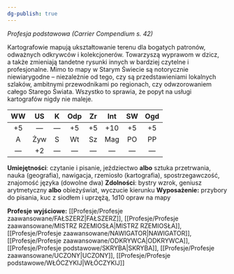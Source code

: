 ```yaml
---
dg-publish: true
---
```

*Profesja podstawowa (Carrier Compendium s. 42)*

Kartografowie mapują ukształtowanie terenu dla bogatych patronów, odważnych odkrywców i kolekcjonerów. Towarzyszą wyprawom w dzicz, a także zmieniają tandetne rysunki innych w bardziej czytelne i profesjonalne. Mimo to mapy w Starym Świecie są notorycznie niewiarygodne – niezależnie od tego, czy są przedstawieniami lokalnych szlaków, ambitnymi przewodnikami po regionach, czy odwzorowaniem całego Starego Świata. Wszystko to sprawia, że popyt na usługi kartografów nigdy nie maleje.

| WW  | US  |  K  | Odp | Zr  | Int | SW  | Ogd |
| :-: | :-: | :-: | :-: | :-: | :-: | :-: | :-: |
| +5  |  —  |  —  | +5  | +5  | +10 | +5  | +5  |
|  A  | Żyw |  S  | Wt  | Sz  | Mag | PO  | PP  |
|  —  | +2  |  —  |  —  |  —  |  —  |  —  |  —  |
**Umiejętności**: czytanie i pisanie, jeździectwo **albo** sztuka przetrwania, nauka (geografia), nawigacja, rzemiosło (kartografia), spostrzegawczość, znajomość języka (dowolne dwa)
**Zdolności**: bystry wzrok, geniusz arytmetyczny **albo** obieżyświat, wyczucie kierunku
**Wyposażenie:** przybory do pisania, kuc z siodłem i uprzężą, 1d10 opraw na mapy

**Profesje wyjściowe:** [[Profesje/Profesje zaawansowane/FAŁSZERZ\|FAŁSZERZ]], [[Profesje/Profesje zaawansowane/MISTRZ RZEMIOSŁA\|MISTRZ RZEMIOSŁA]], [[Profesje/Profesje zaawansowane/NAWIGATOR\|NAWIGATOR]], [[Profesje/Profesje zaawansowane/ODKRYWCA\|ODKRYWCA]], [[Profesje/Profesje podstawowe/SKRYBA\|SKRYBA]], [[Profesje/Profesje zaawansowane/UCZONY\|UCZONY]], [[Profesje/Profesje podstawowe/WŁÓCZYKIJ\|WŁÓCZYKIJ]]